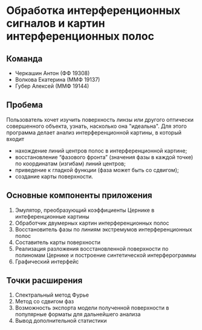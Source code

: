 # Обработка интерференционных сигналов и картин интерференционных полос

## Команда
* Черкашин Антон (ФФ 19308)
* Волкова Екатерина (ММФ 19137)
* Губер Алексей (ММФ 19144)

## Пробема
Пользователь хочет изучить поверхность линзы или другого оптически совершенного объекта, узнать, насколько она "идеальна". Для этого программа делает анализ интерференционной картины, в который входит
* нахождение линий центров полос в интерференционной картине;
* восстановление “фазового фронта” (значения фазы в каждой точке) по координатам (изгибам) линий центров;
* приведение к гладкой функции (фаза может быть со сдвигом);
* создание карты поверхности.

## Основные компоненты приложения
1. Эмулятор, преобразующий коэффициенты Цернике в интеференционные картины
2. Обработчик двумерных картин интерференционных полос
3. Восстановитель <!-- Понятия не имею, как по-другому написать. --> фазы по линиям экстремумов интерференционных полос
4. Составитель карты поверхности
5. Реализация разложения восстановленной поверхности по полиномам Цернике и построение синтетической интерферограммы
6. Графический интерфейс
   
## Точки расширения
1. Спектральный метод Фурье
2. Метод со сдвигом фаз
3. Возможность экспорта модели полученной поверхности в популярные форматы для дальнейшего анализа
4. Вывод дополнительной статистики
